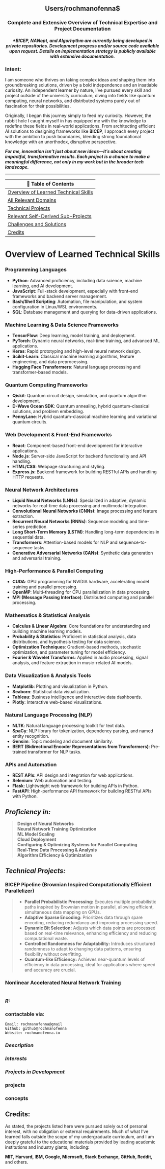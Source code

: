 <div align="center">
  <h2><strong> Users/rochmanofenna$</strong></h2>
</div>

<div align="center">
  
### **Complete and Extensive Overview of Technical Expertise and Project Documentation**

#### **_*BICEP, NANopt, and Algorhythm are currently being developed in private repositories. Development progress and/or source code available upon request. Details on implementation strategy is publicly available with extensive documentation._**

</div>

### Intent:

I am someone who thrives on taking complex ideas and shaping them into groundbreaking solutions, driven by a bold independence and an insatiable curiosity. An independent learner by nature, I’ve pursued every skill and project outside of the university curriculum, diving into fields like quantum computing, neural networks, and distributed systems purely out of fascination for their possibilities.

Originally, I began this journey simply to feed my curiosity. However, the rabbit hole I caught myself in has equipped me with the knowledge to redefine these fields in real-world applications. From architecting efficient AI solutions to designing frameworks like **BICEP**, I approach every project with the ambition to push boundaries, blending strong foundational knowledge with an unorthodox, disruptive perspective.

**_For me, innovation isn’t just about new ideas—it’s about creating impactful, transformative results. Each project is a chance to make a meaningful difference, not only in my work but in the broader tech landscape._**

---

<div align="center">

| 📑 **Table of Contents** |
|--------------------------|
| [Overview of Learned Technical Skills](#overview-of-Learned-Technical-Skills) |
| [All Relevant Domains](#extensive-domains-of-expertise) |
| [Technical Projects](#technical-projects) |
| [Relevant Self-Derived Sub-Projects](#relevant-self-derived-sub-projects) |
| [Challenges and Solutions](#challenges-and-solutions) |
| [Credits](#credits) |

</div>


# **Overview of Learned Technical Skills**

### **Programming Languages**
- **Python**: Advanced proficiency, including data science, machine learning, and AI development.
- **JavaScript**: Full-stack development, especially with front-end frameworks and backend server management.
- **Bash/Shell Scripting**: Automation, file manipulation, and system configuration in Linux/WSL environments.
- **SQL**: Database management and querying for data-driven applications.

### **Machine Learning & Data Science Frameworks**
- **TensorFlow**: Deep learning, model training, and deployment.
- **PyTorch**: Dynamic neural networks, real-time training, and advanced ML applications.
- **Keras**: Rapid prototyping and high-level neural network design.
- **Scikit-Learn**: Classical machine learning algorithms, feature engineering, and data preprocessing.
- **Hugging Face Transformers**: Natural language processing and transformer-based models.

### **Quantum Computing Frameworks**
- **Qiskit**: Quantum circuit design, simulation, and quantum algorithm development.
- **D-Wave Ocean SDK**: Quantum annealing, hybrid quantum-classical solutions, and problem embedding.
- **PennyLane**: Hybrid quantum-classical machine learning and variational quantum circuits.

### **Web Development & Front-End Frameworks**
- **React**: Component-based front-end development for interactive applications.
- **Node.js**: Server-side JavaScript for backend functionality and API handling.
- **HTML/CSS**: Webpage structuring and styling.
- **Express.js**: Backend framework for building RESTful APIs and handling HTTP requests.

### **Neural Network Architectures**
- **Liquid Neural Networks (LNNs)**: Specialized in adaptive, dynamic networks for real-time data processing and multimodal integration.
- **Convolutional Neural Networks (CNNs)**: Image processing and feature extraction.
- **Recurrent Neural Networks (RNNs)**: Sequence modeling and time-series prediction.
- **Long Short-Term Memory (LSTM)**: Handling long-term dependencies in sequential data.
- **Transformers**: Attention-based models for NLP and sequence-to-sequence tasks.
- **Generative Adversarial Networks (GANs)**: Synthetic data generation and adversarial training.

### **High-Performance & Parallel Computing**
- **CUDA**: GPU programming for NVIDIA hardware, accelerating model training and parallel processing.
- **OpenMP**: Multi-threading for CPU parallelization in data processing.
- **MPI (Message Passing Interface)**: Distributed computing and parallel processing.

### **Mathematics & Statistical Analysis**
- **Calculus & Linear Algebra**: Core foundations for understanding and building machine learning models.
- **Probability & Statistics**: Proficient in statistical analysis, data distributions, and hypothesis testing for data science.
- **Optimization Techniques**: Gradient-based methods, stochastic optimization, and parameter tuning for model efficiency.
- **Fourier & Wavelet Transforms**: Applied in audio processing, signal analysis, and feature extraction in music-related AI models.

### **Data Visualization & Analysis Tools**
- **Matplotlib**: Plotting and visualization in Python.
- **Seaborn**: Statistical data visualization.
- **Tableau**: Business intelligence and interactive data dashboards.
- **Plotly**: Interactive web-based visualizations.

### **Natural Language Processing (NLP)**
- **NLTK**: Natural language processing toolkit for text data.
- **SpaCy**: NLP library for tokenization, dependency parsing, and named entity recognition.
- **Gensim**: Topic modeling and document similarity.
- **BERT (Bidirectional Encoder Representations from Transformers)**: Pre-trained transformer for NLP tasks.

### **APIs and Automation**
- **REST APIs**: API design and integration for web applications.
- **Selenium**: Web automation and testing.
- **Flask**: Lightweight web framework for building APIs in Python.
- **FastAPI**: High-performance API framework for building RESTful APIs with Python.


## **_Proficiency in:_** 

> **Design of Neural Networks**  
> **Neural Network Training Optimization**  
> **ML Model Scaling**   
> **Cloud Deployment**  
> **Configuring & Optimizing Systems for Parallel Computing**  
> **Real-Time Data Processing & Analysis**  
> **Algorithm Efficiency & Optimization**

## **_Technical Projects:_**
### BICEP Pipeline (Brownian Inspired Computationally Efficient Parallelizer) 
> - **Parallel Probabilistic Processing:** Executes multiple probabilistic paths inspired by
> Brownian motion in parallel, allowing efficient, simultaneous data mapping on GPUs.
> - **Adaptive Sparse Encoding:** Prioritizes data through spare encoding, reducing redundancy
> and improving processing speed.
> - **Dynamic Bit Selection:** Adjusts which data points are processed based on real-time relevance,
> enhancing efficiency and reducing computational waste.
> - **Controlled Randomness for Adaptability:** Introduces structured randomness to adapt to
> changing data patterns, ensuring flexibility without overfitting.
> - **Quantum-like Efficiency:** Achieves near-quantum levels of efficiency in data processing,
> ideal for applications where speed and accuracy are crucial.  
### Nonlinear Accelerated Neural Network Training
```
```
### **_R:_** 
###  contactable via: 
```
Email: rochmanofenna@gmail
Github: github@rochmanofenna
Website: rochmanofenna.io
```
### **_Description_** 

### **_Interests_**

### **_Projects in Development_**

### projects
### concepts


## **Credits:**

As stated, the projects listed here were pursued solely out of personal interest, with no obligation or external requirements. Much of what I’ve learned falls outside the scope of my undergraduate curriculum, and I am deeply grateful to the educational materials provided by leading academic institutions and industry giants, including:

**MIT, Harvard, IBM, Google, Microsoft, Stack Exchange, GitHub, Reddit,** and others.
